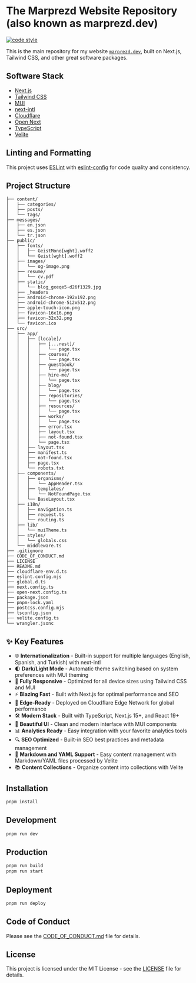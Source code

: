 # The Marprezd Website Repository (also known as marprezd.dev)

[![code style](https://antfu.me/badge-code-style.svg)](https://github.com/antfu/eslint-config)

This is the main repository for my website [`marprezd.dev`](https://marprezd.dev), built on Next.js, Tailwind CSS, and other great software packages.

## Software Stack

- [Next.js](https://nextjs.org/)
- [Tailwind CSS](https://tailwindcss.com/)
- [MUI](https://mui.com/)
- [next-intl](https://next-intl.vercel.app/)
- [Cloudflare](https://www.cloudflare.com/)
- [Open Next](https://open-next.js.org/)
- [TypeScript](https://www.typescriptlang.org/)
- [Velite](https://velite.js.org/)

## Linting and Formatting

This project uses [ESLint](https://eslint.org/) with [eslint-config](https://github.com/antfu/eslint-config) for code quality and consistency.

## Project Structure

```
├── content/
│   ├── categories/
│   ├── posts/
│   └── tags/
├── messages/
│   ├── en.json
│   ├── es.json
│   └── tr.json
├── public/
│   ├── fonts/
│   │   ├── GeistMono[wght].woff2
│   │   └── Geist[wght].woff2
│   ├── images/
│   │   └── og-image.png
│   ├── resume/
│   │   └── cv.pdf
│   ├── static/
│   │   └── blog_gxeqe5-d26f1329.jpg
│   ├── _headers
│   ├── android-chrome-192x192.png
│   ├── android-chrome-512x512.png
│   ├── apple-touch-icon.png
│   ├── favicon-16x16.png
│   ├── favicon-32x32.png
│   └── favicon.ico
├── src/
│   ├── app/
│   │   ├── [locale]/
│   │   │   ├── [...rest]/
│   │   │   │   └── page.tsx
│   │   │   ├── courses/
│   │   │   │   └── page.tsx
│   │   │   ├── guestbook/
│   │   │   │   └── page.tsx
│   │   │   ├── hire-me/
│   │   │   │   └── page.tsx
│   │   │   ├── blog/
│   │   │   │   └── page.tsx
│   │   │   ├── repositories/
│   │   │   │   └── page.tsx
│   │   │   ├── resources/
│   │   │   │   └── page.tsx
│   │   │   ├── works/
│   │   │   │   └── page.tsx
│   │   │   ├── error.tsx
│   │   │   ├── layout.tsx
│   │   │   ├── not-found.tsx
│   │   │   └── page.tsx
│   │   ├── layout.tsx
│   │   ├── manifest.ts
│   │   ├── not-found.tsx
│   │   ├── page.tsx
│   │   └── robots.txt
│   ├── components/
│   │   ├── organisms/
│   │   │   └── AppHeader.tsx
│   │   ├── templates/
│   │   │   └── NotFoundPage.tsx
│   │   └── BaseLayout.tsx
│   ├── i18n/
│   │   ├── navigation.ts
│   │   ├── request.ts
│   │   └── routing.ts
│   ├── lib/
│   │   └── muiTheme.ts
│   ├── styles/
│   │   └── globals.css
│   └── middleware.ts
├── .gitignore
├── CODE_OF_CONDUCT.md
├── LICENSE
├── README.md
├── cloudflare-env.d.ts
├── eslint.config.mjs
├── global.d.ts
├── next.config.ts
├── open-next.config.ts
├── package.json
├── pnpm-lock.yaml
├── postcss.config.mjs
├── tsconfig.json
├── velite.config.ts
└── wrangler.jsonc
```

## ✨ Key Features

- 🌐 **Internationalization** - Built-in support for multiple languages (English, Spanish, and Turkish) with next-intl
- 🌓 **Dark/Light Mode** - Automatic theme switching based on system preferences with MUI theming
- 📱 **Fully Responsive** - Optimized for all device sizes using Tailwind CSS and MUI
- ⚡ **Blazing Fast** - Built with Next.js for optimal performance and SEO
- 🚀 **Edge-Ready** - Deployed on Cloudflare Edge Network for global performance
- 🛠 **Modern Stack** - Built with TypeScript, Next.js 15+, and React 19+
- 🎨 **Beautiful UI** - Clean and modern interface with MUI components
- 📊 **Analytics Ready** - Easy integration with your favorite analytics tools
- 🔍 **SEO Optimized** - Built-in SEO best practices and metadata management
- 📝 **Markdown and YAML Support** - Easy content management with Markdown/YAML files processed by Velite
- 📚 **Content Collections** - Organize content into collections with Velite

## Installation

```bash
pnpm install
```

## Development

```bash
pnpm run dev
```

## Production

```bash
pnpm run build
pnpm run start
```

## Deployment

```bash
pnpm run deploy
```

## Code of Conduct

Please see the [CODE_OF_CONDUCT.md](CODE_OF_CONDUCT.md) file for details.

## License

This project is licensed under the MIT License - see the [LICENSE](LICENSE) file for details.
